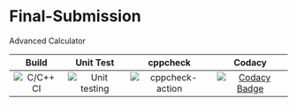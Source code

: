 # Final-Submission
Advanced Calculator


|Build|Unit Test|cppcheck|Codacy|
|:--:|:--:|:--:|:--:|
|![C/C++ CI](https://github.com/99002447/Final-Submission/workflows/C/C++%20CI/badge.svg)|![Unit testing](https://github.com/99002447/Final-Submission/workflows/Unit%20testing/badge.svg)|![cppcheck-action](https://github.com/99002447/Final-Submission/workflows/cppcheck-action/badge.svg)|[![Codacy Badge](https://app.codacy.com/project/badge/Grade/7dc4f67d47ee4e248d29a4fd8b5586a7)](https://www.codacy.com/manual/99002447/Final-Submission?utm_source=github.com&amp;utm_medium=referral&amp;utm_content=99002447/Final-Submission&amp;utm_campaign=Badge_Grade)|

